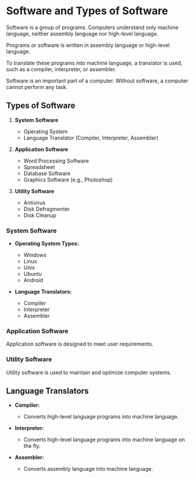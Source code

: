 # Software and Types of Software

Software is a group of programs. Computers understand only machine language, neither assembly language nor high-level language.

Programs or software is written in assembly language or high-level language.

To translate these programs into machine language, a translator is used, such as a compiler, interpreter, or assembler.

Software is an important part of a computer. Without software, a computer cannot perform any task.

## Types of Software

1. **System Software**
    - Operating System
    - Language Translator (Compiler, Interpreter, Assembler)

2. **Application Software**
    - Word Processing Software
    - Spreadsheet
    - Database Software
    - Graphics Software (e.g., Photoshop)

3. **Utility Software**
    - Antivirus
    - Disk Defragmenter
    - Disk Cleanup

### System Software

- **Operating System Types:**
    - Windows
    - Linux
    - Unix
    - Ubuntu
    - Android

- **Language Translators:**
    - Compiler
    - Interpreter
    - Assembler

### Application Software

Application software is designed to meet user requirements.

### Utility Software

Utility software is used to maintain and optimize computer systems.

## Language Translators

- **Compiler:**
    - Converts high-level language programs into machine language.

- **Interpreter:**
    - Converts high-level language programs into machine language on the fly.

- **Assembler:**
    - Converts assembly language into machine language.

